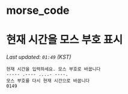 # morse_code
# 현재 시간을 모스 부호 표시
<!-- MORSE_TIME_START -->
_Last updated: `01:49` (KST)_

```
현재 시간을 입력하세요. 모스 부호로 바꿉니다
----- .---- ....- ----.
모스 부호를 다시 현재 시간으로 바꿉니다
0149
```
<!-- MORSE_TIME_END -->
